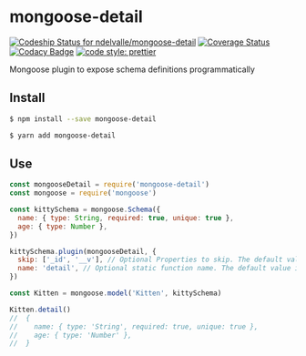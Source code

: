 # mongoose-detail

[ ![Codeship Status for ndelvalle/mongoose-detail](https://app.codeship.com/projects/d68c0940-3327-0136-6fb9-0e05c0ab05bf/status?branch=master)](https://app.codeship.com/projects/288940)
[![Coverage Status](https://coveralls.io/repos/github/ndelvalle/mongoose-detail/badge.svg?branch=master)](https://coveralls.io/github/ndelvalle/mongoose-detail?branch=master)
[![Codacy Badge](https://api.codacy.com/project/badge/Grade/295b87fd948a45cca4ae3e0a9c22235c)](https://www.codacy.com/app/ndelvalle/mongoose-detail?utm_source=github.com&utm_medium=referral&utm_content=ndelvalle/mongoose-detail&utm_campaign=Badge_Grade)
[![code style: prettier](https://img.shields.io/badge/code_style-prettier-ff69b4.svg?style=flat-green)](https://github.com/prettier/prettier)

Mongoose plugin to expose schema definitions programmatically

## Install

```bash
$ npm install --save mongoose-detail
```

```bash
$ yarn add mongoose-detail
```

## Use

```javascript
const mongooseDetail = require('mongoose-detail')
const mongoose = require('mongoose')

const kittySchema = mongoose.Schema({
  name: { type: String, required: true, unique: true },
  age: { type: Number },
})

kittySchema.plugin(mongooseDetail, {
  skip: ['_id', '__v'], // Optional Properties to skip. The default value is []
  name: 'detail', // Optional static function name. The default value is 'detail'
})

const Kitten = mongoose.model('Kitten', kittySchema)

Kitten.detail()
//  {
//    name: { type: 'String', required: true, unique: true },
//    age: { type: 'Number' },
//  }
```
